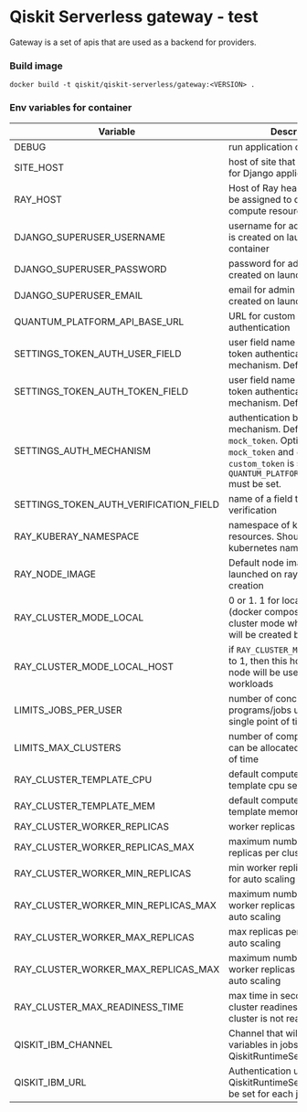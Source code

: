 Qiskit Serverless gateway - test
==========================

Gateway is a set of apis that are used as a backend for providers.

### Build image

```shell
docker build -t qiskit/qiskit-serverless/gateway:<VERSION> .
```

### Env variables for container

| Variable                               | Description                                                                                                                                                           |
|----------------------------------------|-----------------------------------------------------------------------------------------------------------------------------------------------------------------------|
| DEBUG                                  | run application on debug mode                                                                                                                                         |
| SITE_HOST                              | host of site that will be created for Django application                                                                                                              |
| RAY_HOST                               | Host of Ray head node that will be assigned to default created compute resource                                                                                       |
| DJANGO_SUPERUSER_USERNAME              | username for admin user that is created on launch of container                                                                                                        |
| DJANGO_SUPERUSER_PASSWORD              | password for admin user that is created on launch of container                                                                                                        |
| DJANGO_SUPERUSER_EMAIL                 | email for admin user that is created on launch of container                                                                                                           |
| QUANTUM_PLATFORM_API_BASE_URL                | URL for custom token authentication                                                                                                                                   |
| SETTINGS_TOKEN_AUTH_USER_FIELD         | user field name for custom token authentication mechanism. Default `userId`.                                                                                          |
| SETTINGS_TOKEN_AUTH_TOKEN_FIELD        | user field name for custom token authentication mechanism. Default `apiToken`.                                                                                        |
| SETTINGS_AUTH_MECHANISM                | authentication backend mechanism. Default `mock_token`. Options: `mock_token` and `custom_token`. If `custom_token` is selected then `QUANTUM_PLATFORM_API_BASE_URL` must be set. |
| SETTINGS_TOKEN_AUTH_VERIFICATION_FIELD | name of a field to use for token verification                                                                                                                         |
| RAY_KUBERAY_NAMESPACE                  | namespace of kuberay resources. Should match kubernetes namespace                                                                                                     |
| RAY_NODE_IMAGE                         | Default node image that will be launched on ray cluster creation                                                                                                      |
| RAY_CLUSTER_MODE_LOCAL                 | 0 or 1. 1 for local mode (docker compose), 0 for cluster mode where clusters will be created by kuberay                                                               |
| RAY_CLUSTER_MODE_LOCAL_HOST            | if `RAY_CLUSTER_MODE_LOCAL` set to 1, then this host for ray head node will be used to run all workloads                                                              |
| LIMITS_JOBS_PER_USER                   | number of concurrent programs/jobs user can run at single point of time                                                                                               |
| LIMITS_MAX_CLUSTERS                    | number of compute resources can be allocated in single point of time                                                                                                  |
| RAY_CLUSTER_TEMPLATE_CPU               | default compute kuberay template cpu setting                                                                                                                          |
| RAY_CLUSTER_TEMPLATE_MEM               | default compute kuberay template memory setting                                                                                                                       |
| RAY_CLUSTER_WORKER_REPLICAS            | worker replicas per cluster                                                                                                                                           |
| RAY_CLUSTER_WORKER_REPLICAS_MAX        | maximum number of worker replicas per cluster                                                                                                                         |
| RAY_CLUSTER_WORKER_MIN_REPLICAS        | min worker replicas per cluster for auto scaling                                                                                                                      |
| RAY_CLUSTER_WORKER_MIN_REPLICAS_MAX    | maximum number of min worker replicas per cluster for auto scaling                                                                                                    |
| RAY_CLUSTER_WORKER_MAX_REPLICAS        | max replicas per cluster for auto scaling                                                                                                                             |
| RAY_CLUSTER_WORKER_MAX_REPLICAS_MAX    | maximum number of max worker replicas per cluster for auto scaling                                                                                                    |
| RAY_CLUSTER_MAX_READINESS_TIME         | max time in seconds to wait for cluster readiness. Will fail job if cluster is not ready in time.                                                                     |
| QISKIT_IBM_CHANNEL                     | Channel that will be set in env variables in jobs for QiskitRuntimeService client                                                                                     |
| QISKIT_IBM_URL                         | Authentication url for QiskitRuntimeService that will be set for each job                                                                                             |
